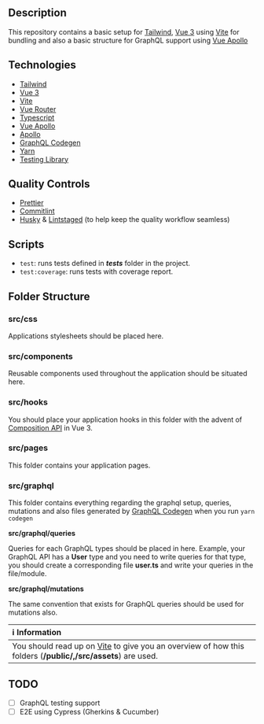 ## Description

This repository contains a basic setup for [Tailwind](https://tailwindcss.com/), [Vue 3](https://v3.vuejs.org/) using [Vite](https://github.com/vitejs/vite) for bundling and also a basic structure for GraphQL support using [Vue Apollo](https://v4.apollo.vuejs.org/)

## Technologies

* [Tailwind](https://tailwindcss.com/)
* [Vue 3](https://v3.vuejs.org/)
* [Vite](https://github.com/vitejs/vite)
* [Vue Router](https://next.router.vuejs.org/)
* [Typescript](https://www.typescriptlang.org/)
* [Vue Apollo](https://v4.apollo.vuejs.org/)
* [Apollo](https://www.apollographql.com/docs/)
* [GraphQL Codegen](https://graphql-code-generator.com/)
* [Yarn](https://yarnpkg.com/)
* [Testing Library](https://testing-library.com/docs/vue-testing-library/intro)

## Quality Controls

* [Prettier](https://prettier.io/)
* [Commitlint](http://commitlint.js.org/)
* [Husky](https://typicode.github.io/husky) & [Lintstaged](https://github.com/okonet/lint-staged) (to help keep the quality workflow seamless)

## Scripts

* `test`: runs tests defined in *__tests__* folder in the project.
* `test:coverage`: runs tests with coverage report.

## Folder Structure

### src/css

Applications stylesheets should be placed here.

### src/components

Reusable components used throughout the application should be situated here.

### src/hooks

You should place your application hooks in this folder with the advent of [Composition API](https://v3.vuejs.org/api/composition-api.html#composition-api) in Vue 3.

### src/pages

This folder contains your application pages.

### src/graphql

This folder contains everything regarding the graphql setup, queries, mutations and also files generated by [GraphQL Codegen](https://graphql-code-generator.com/) when you run `yarn codegen`

**src/graphql/queries**

Queries for each GraphQL types should be placed in here. Example, your GraphQL API has a **User** type and you need to write queries for that type, you should create a corresponding file **user.ts** and write your queries in the file/module.

**src/graphql/mutations**

The same convention that exists for GraphQL queries should be used for mutations also.

| :information_source: **Information** |
|:-------------------------------------|
| You should read up on [Vite](https://github.com/vitejs/vite) to give you an overview of how this folders (**/public/,/src/assets**) are used. |


## TODO

- [ ] GraphQL testing support
- [ ] E2E using Cypress (Gherkins & Cucumber)
